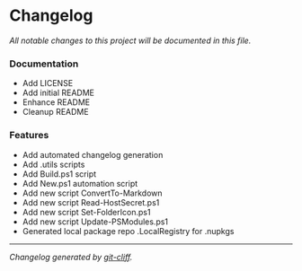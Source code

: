 # Changelog
*All notable changes to this project will be documented in this file.*


### Documentation

- Add LICENSE
- Add initial README
- Enhance README
- Cleanup README

### Features

- Add automated changelog generation
- Add .utils scripts
- Add Build.ps1 script
- Add New.ps1 automation script
- Add new script ConvertTo-Markdown
- Add new script Read-HostSecret.ps1
- Add new script Set-FolderIcon.ps1
- Add new script Update-PSModules.ps1
- Generated local package repo .LocalRegistry for .nupkgs

***
*Changelog generated by [git-cliff](https://github.com/orhun/git-cliff).*
